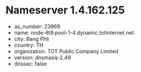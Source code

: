 # Nameserver 1.4.162.125

* as_number: 23969
* name: node-6t9.pool-1-4.dynamic.totinternet.net.
* city: Bang Phli
* country: TH
* organization: TOT Public Company Limited
* version: dnsmasq-2.49
* dnssec: false
